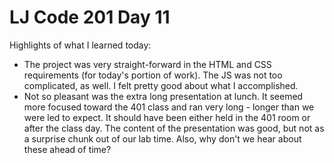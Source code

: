 # LJ Code 201 Day 11

Highlights of what I learned today:

- The project was very straight-forward in the HTML and CSS requirements (for today's portion of work). The JS was not too complicated, as well. I felt pretty good about what I accomplished.
- Not so pleasant was the extra long presentation at lunch. It seemed more focused toward the 401 class and ran very long - longer than we were led to expect. It should have been either held in the 401 room or after the class day. The content of the presentation was good, but not as a surprise chunk out of our lab time. Also, why don't we hear about these ahead of time?
